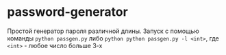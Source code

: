 # password-generator

Простой генератор пароля различной длины.
Запуск с помощью команды `python passgen.py` либо `python python passgen.py -l <int>`, где `<int>` - любое число больше 3-х